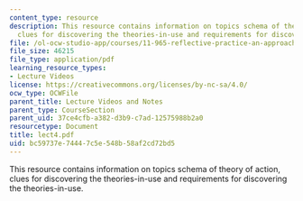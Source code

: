 ```yaml
---
content_type: resource
description: This resource contains information on topics schema of theory of action,
  clues for discovering the theories-in-use and requirements for discovering the theories-in-use.
file: /ol-ocw-studio-app/courses/11-965-reflective-practice-an-approach-for-expanding-your-learning-frontiers-january-iap-2007/bc59737e74447c5e548b58af2cd72bd5_lect4.pdf
file_size: 46215
file_type: application/pdf
learning_resource_types:
- Lecture Videos
license: https://creativecommons.org/licenses/by-nc-sa/4.0/
ocw_type: OCWFile
parent_title: Lecture Videos and Notes
parent_type: CourseSection
parent_uid: 37ce4cfb-a382-d3b9-c7ad-12575988b2a0
resourcetype: Document
title: lect4.pdf
uid: bc59737e-7444-7c5e-548b-58af2cd72bd5
---
```

This resource contains information on topics schema of theory of action, clues for discovering the theories-in-use and requirements for discovering the theories-in-use.